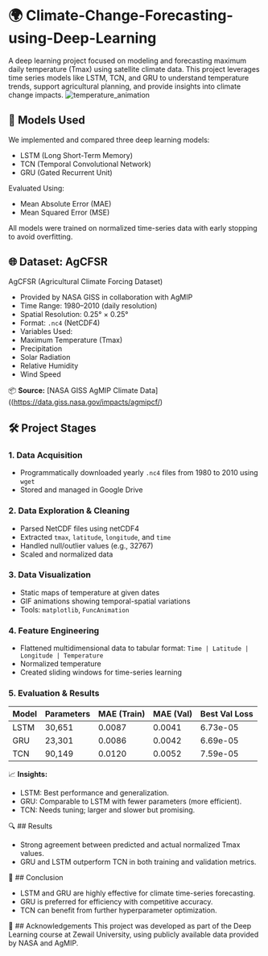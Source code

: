 # 🌍 Climate-Change-Forecasting-using-Deep-Learning
A deep learning project focused on modeling and forecasting maximum daily temperature (Tmax) using satellite climate data. This project leverages time series models like LSTM, TCN, and GRU to understand temperature trends, support agricultural planning, and provide insights into climate change impacts.
![temperature_animation](https://github.com/user-attachments/assets/78b33613-abe4-4612-85ba-22ff339c5c4b)

## 🧠 Models Used
We implemented and compared three deep learning models:
- LSTM (Long Short-Term Memory)
- TCN (Temporal Convolutional Network)
- GRU (Gated Recurrent Unit)

Evaluated Using:
- Mean Absolute Error (MAE)
- Mean Squared Error (MSE)

All models were trained on normalized time-series data with early stopping to avoid overfitting.

## 🌐 Dataset: AgCFSR
AgCFSR (Agricultural Climate Forcing Dataset)
- Provided by NASA GISS in collaboration with AgMIP
- Time Range: 1980–2010 (daily resolution)
- Spatial Resolution: 0.25° × 0.25°
- Format: `.nc4` (NetCDF4)
- Variables Used:
-   Maximum Temperature (Tmax)
-   Precipitation
-   Solar Radiation
-   Relative Humidity
-   Wind Speed

📦 **Source:** [NASA GISS AgMIP Climate Data]((https://data.giss.nasa.gov/impacts/agmipcf/)

## 🛠️ Project Stages

### 1. Data Acquisition
- Programmatically downloaded yearly `.nc4` files from 1980 to 2010 using `wget`
- Stored and managed in Google Drive

### 2. Data Exploration & Cleaning
- Parsed NetCDF files using netCDF4
- Extracted `tmax`, `latitude`, `longitude`, and `time`
- Handled null/outlier values (e.g., 32767)
- Scaled and normalized data

### 3. Data Visualization
- Static maps of temperature at given dates
- GIF animations showing temporal-spatial variations
- Tools: `matplotlib`, `FuncAnimation`

### 4. Feature Engineering
- Flattened multidimensional data to tabular format:
  `Time | Latitude | Longitude | Temperature`
- Normalized temperature
- Created sliding windows for time-series learning

### 5. Evaluation & Results

| Model | Parameters | MAE (Train) |	MAE (Val) | Best Val Loss |
| ------------- | ------------- | ------------- | ------------- | ------------- |
| LSTM  | 30,651 | 0.0087 | 0.0041 | 6.73e-05  |
| GRU  | 23,301 | 0.0086  | 0.0042  | 6.69e-05 |
| TCN  | 90,149 | 	0.0120  | 0.0052 | 7.59e-05  |


📈 **Insights:**
- LSTM: Best performance and generalization.
- GRU: Comparable to LSTM with fewer parameters (more efficient).
- TCN: Needs tuning; larger and slower but promising.

🔍 ## Results
- Strong agreement between predicted and actual normalized Tmax values.
- GRU and LSTM outperform TCN in both training and validation metrics.

📌 ## Conclusion
- LSTM and GRU are highly effective for climate time-series forecasting.
- GRU is preferred for efficiency with competitive accuracy.
- TCN can benefit from further hyperparameter optimization.

📢 ## Acknowledgements
This project was developed as part of the Deep Learning course at Zewail University, using publicly available data provided by NASA and AgMIP.
